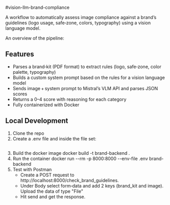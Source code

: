 #vision-llm-brand-compliance

A workflow to automatically assess image compliance against a brand’s guidelines (logo usage, safe‑zone, colors, typography) using a vision language model. 


An overview of the pipeline:



## Features
- Parses a brand‑kit (PDF format) to extract rules (logo, safe‑zone, color palette, typography)  
- Builds a custom system prompt based on the rules for a vision language model  
- Sends image + system prompt to Mistral’s VLM API and parses JSON scores  
- Returns a 0–4 score with reasoning for each category  
- Fully containerized with Docker

## Local Development
1. Clone the repo
2. Create a .env file and inside the file set:
   ```MISTRAL_API_KEY = "add your API key here"
3. Build the docker image
   docker build -t brand-backend .
4. Run the container
   docker run --rm -p 8000:8000 --env-file .env brand-backend
5. Test with Postman
   - Create a POST request to http://localhost:8000/check_brand_guidelines.
   - Under Body select form‑data and add 2 keys (brand_kit and image). Upload the data of type "File"
   - Hit send and get the response. 
       

